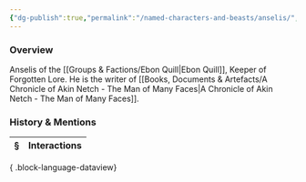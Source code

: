 ```yaml
---
{"dg-publish":true,"permalink":"/named-characters-and-beasts/anselis/","tags":["NPC"],"updated":"2025-05-30T12:06:41.144+01:00"}
---
```



### Overview
Anselis of the [[Groups & Factions/Ebon Quill\|Ebon Quill]], Keeper of Forgotten Lore. He is the writer of [[Books, Documents & Artefacts/A Chronicle of Akin Netch - The Man of Many Faces\|A Chronicle of Akin Netch - The Man of Many Faces]].

### History & Mentions
| § | Interactions |
| - | ------------ |

{ .block-language-dataview}